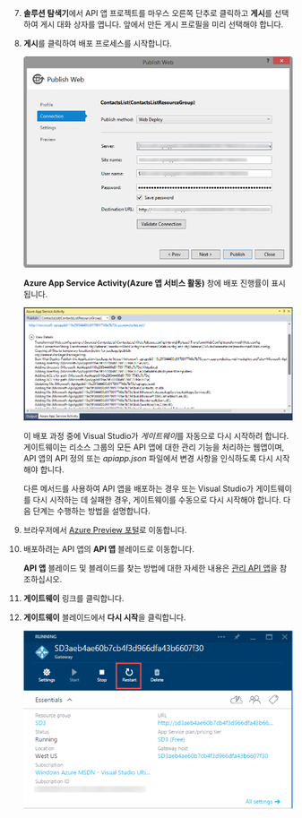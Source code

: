 7. **솔루션 탐색기**에서 API 앱 프로젝트를 마우스 오른쪽 단추로 클릭하고 **게시**를 선택하여 게시 대화 상자를 엽니다. 앞에서 만든 게시 프로필을 미리 선택해야 합니다. 

9. **게시**를 클릭하여 배포 프로세스를 시작합니다.

	![API 앱 배포](./media/app-service-api-pub-web-deploy/26-5-deployment-success-v3.png)

	**Azure App Service Activity(Azure 앱 서비스 활동)** 창에 배포 진행률이 표시됩니다.

	![Azure 앱 서비스 활동 창의 상태 알림](./media/app-service-api-pub-web-deploy/26-5-deployment-success-v4.png)

	이 배포 과정 중에 Visual Studio가 *게이트웨이*를 자동으로 다시 시작하려 합니다. 게이트웨이는 리소스 그룹의 모든 API 앱에 대한 관리 기능을 처리하는 웹앱이며, API 앱의 API 정의 또는 *apiapp.json* 파일에서 변경 사항을 인식하도록 다시 시작해야 합니다.
 
	다른 메서드를 사용하여 API 앱을 배포하는 경우 또는 Visual Studio가 게이트웨이를 다시 시작하는 데 실패한 경우, 게이트웨이를 수동으로 다시 시작해야 합니다. 다음 단계는 수행하는 방법을 설명합니다.

1. 브라우저에서 [Azure Preview 포털](https://portal.azure.com)로 이동합니다.

2. 배포하려는 API 앱의 **API 앱** 블레이드로 이동합니다.

	**API 앱** 블레이드 및 블레이드를 찾는 방법에 대한 자세한 내용은 [관리 API 앱](../articles/app-service-api/app-service-api-manage-in-portal.md)을 참조하십시오.

4. **게이트웨이** 링크를 클릭합니다.

3. **게이트웨이** 블레이드에서 **다시 시작**을 클릭합니다.

	![](./media/app-service-api-pub-web-deploy/restartgateway.png)

<!---HONumber=July15_HO5-->